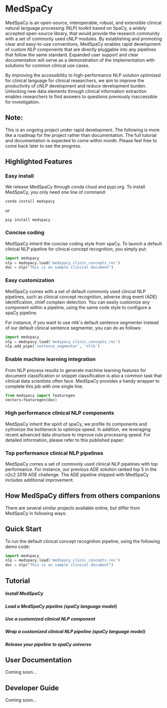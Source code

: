 # MedSpaCy 

MedSpaCy is an open-source, interoperable, robust, and extensible clinical natural language
 processing (NLP) toolkit based on SpaCy, a widely accepted open-source library, that would provide 
 the research community with a set of commonly used cNLP modules. By establishing and promoting 
 clear and easy-to-use conventions, MedSpaCy enables rapid development of custom NLP components 
 that are directly pluggable into any pipelines that follow the same standard. Expanded user support 
 and clear documentation will serve as a demonstration of the implementation with solutions for common 
 clinical use cases.
 
 By improving the accessibility to high-performance NLP solution optimized for clinical language for 
 clinical researchers, we aim to improve the productivity of cNLP development and reduce development 
 burden. Unlocking new data elements through clinical information extraction enables researchers to 
 find answers to questions previously inaccessible for investigation.
 
 ## Note:
  
 This is an ongoing project under rapid development. The following is more like a roadmap for the project
 rather than documentation. The full tutorial and documentation is expected to come 
 within month. Please feel free to come back later to see the progress.
 
 ## Highlighted Features
 
 ### Easy install
 
 We release MedSpaCy through conda cloud and pypi.org. To install MedSpaCy, you only need one line of command: 
 
 ```shell script
 conda install medspacy
```
 
or 

 ```shell script
 pip install medspacy
```
 
 ### Concise coding 
 
 MedSpaCy inherit the concise coding style from spaCy. To launch a default clinical NLP pipeline for clinical concept recognition,
 you simply put: 
 
 ```python
import medspacy
nlp = medspacy.load('medspacy_clinic_concepts_rec')
doc = nlp("This is an sample clinical document")
```
 
 ### Easy customization
 
 MedSpaCy comes with a set of default commonly used clinical NLP pipelines, such as clinical concept recognition, adverse drug event (ADE)
 identification, chief complain detection. You can easily customize any component within a pipeline, using the same code style to
 configure a spaCy pipeline.
 
 For instance, if you want to use nltk's default sentence segmenter instead of our default clinical sentence segmenter, you can do as follows:
  
 ```python
import medspacy
nlp = medspacy.load('medspacy_clinic_concepts_rec')
nlp.add_pipe('sentence_segmenter', 'nltk')

```
 
 ### Enable machine learning integration
 
 From NLP process results to generate machine learning features for document classification  or snippet classification is also a common task 
 that clinical data scientists often face. MedSpaCy provides a handy wrapper to complete this job with one single line.
 
 ```python
from medspacy import featuregen
vectors=featuregen(doc)
```
 
 ### High performance clinical NLP components
 
 MedSpaCy inherit the spirit of spaCy, we profile its components and cythonize the bottleneck to optimize speed. In addition, we
 leveraging recent advanced data structure to improve rule processing speed. For detailed information, please refer to this published paper:
 
 
 
 
 ### Top performance clinical NLP pipelines
 MedSpaCy comes a set of commonly used clinical NLP pipelines with top performance. For instance, our previous ADE solution ranked top 5 in the n2c2 2019 ADE
 challenge. The ADE pipeline shipped with MedSpaCy includes additional improvement. 
 
 ## How MedSpaCy differs from others companions
 
 There are several similar projects available online, but differ from MedSpaCy in following ways: 
 
 
 
 
 ## Quick Start
 
 To run the default clinical concept recognition pipeline, using the following demo code: 
  ```python
 import medspacy
 nlp = medspacy.load('medspacy_clinic_concepts_rec')
 doc = nlp("This is an sample clinical document")
 ```
  
 
 ## Tutorial
 
##### Install MedSpaCy
##### Load a MedSpaCy pipeline (spaCy language model)
##### Use a customized clinical NLP component
##### Wrap a customized clinical NLP pipeline (spaCy language model)
##### Release your pipeline to spaCy universe
 
 ## User Documentation
 
 Coming soon...
 ## Developer Guide
 Coming soon...
 
 
